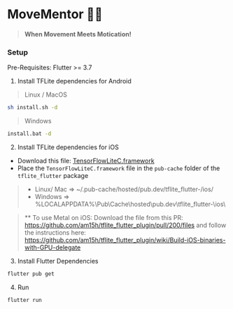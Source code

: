 # MoveMentor 💃🏻

> #### When Movement Meets Motication!

### Setup

Pre-Requisites: Flutter >= 3.7

1. Install TFLite dependencies for Android

> Linux / MacOS

```sh
sh install.sh -d
```

> Windows

```sh
install.bat -d
```

2. Install TFLite dependencies for iOS

- Download this file: [TensorFlowLiteC.framework](https://github.com/am15h/tflite_flutter_plugin/releases/download/v0.5.0/TensorFlowLiteC.framework.zip)
- Place the `TensorFlowLiteC.framework` file in the `pub-cache` folder of the `tflite_flutter` package

> - Linux/ Mac => ~/.pub-cache/hosted/pub.dev/tflite_flutter-<version>/ios/
> - Windows => %LOCALAPPDATA%\Pub\Cache\hosted\pub.dev\tflite_flutter-<version>\ios\

> ** To use Metal on iOS: Download the file from this PR: https://github.com/am15h/tflite_flutter_plugin/pull/200/files and follow the instructions here: https://github.com/am15h/tflite_flutter_plugin/wiki/Build-iOS-binaries-with-GPU-delegate

3. Install Flutter Dependencies

```sh
flutter pub get
```

4. Run

```
flutter run
```
